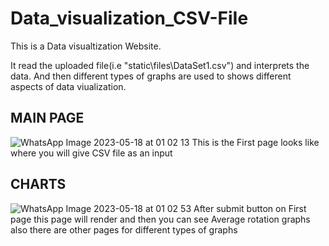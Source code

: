 # Data_visualization_CSV-FiIe

This is a Data visualtization Website.

It read the uploaded file(i.e "static\files\DataSet1.csv") and interprets the data.
And then different types of graphs are used to shows different aspects of data viualization.

## MAIN PAGE
![WhatsApp Image 2023-05-18 at 01 02 13](https://github.com/Nisarg7112/Data_visualization_CSVfiIe/assets/109804208/cf65edb5-3091-4286-9b12-dee6125898da)
This is the First page looks like where you will give CSV file as an input

## CHARTS
![WhatsApp Image 2023-05-18 at 01 02 53](https://github.com/Nisarg7112/Data_visualization_CSVfiIe/assets/109804208/fe174731-369d-44d9-b264-53cd8b6318e5)
After submit button on First page this page will render and then you can see Average rotation graphs also there are other pages for different types of graphs 
